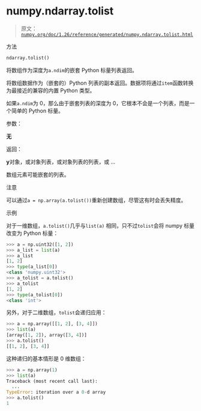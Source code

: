 # numpy.ndarray.tolist

> 原文：[`numpy.org/doc/1.26/reference/generated/numpy.ndarray.tolist.html`](https://numpy.org/doc/1.26/reference/generated/numpy.ndarray.tolist.html)

方法

```py
ndarray.tolist()
```

将数组作为深度为`a.ndim`的嵌套 Python 标量列表返回。

将数组数据作为（嵌套的）Python 列表的副本返回。数据项将通过`item`函数转换为最接近的兼容的内置 Python 类型。

如果`a.ndim`为 0，那么由于嵌套列表的深度为 0，它根本不会是一个列表，而是一个简单的 Python 标量。

参数：

**无**

返回：

**y**对象，或对象列表，或对象列表的列表，或 …

数组元素可能嵌套的列表。

注意

可以通过`a = np.array(a.tolist())`重新创建数组，尽管这有时会丢失精度。

示例

对于一维数组，`a.tolist()`几乎与`list(a)` 相同，只不过`tolist`会将 numpy 标量改变为 Python 标量：

```py
>>> a = np.uint32([1, 2])
>>> a_list = list(a)
>>> a_list
[1, 2]
>>> type(a_list[0])
<class 'numpy.uint32'>
>>> a_tolist = a.tolist()
>>> a_tolist
[1, 2]
>>> type(a_tolist[0])
<class 'int'> 
```

另外，对于二维数组，`tolist`会递归应用：

```py
>>> a = np.array([[1, 2], [3, 4]])
>>> list(a)
[array([1, 2]), array([3, 4])]
>>> a.tolist()
[[1, 2], [3, 4]] 
```

这种递归的基本情形是 0 维数组：

```py
>>> a = np.array(1)
>>> list(a)
Traceback (most recent call last):
  ...
TypeError: iteration over a 0-d array
>>> a.tolist()
1 
```
